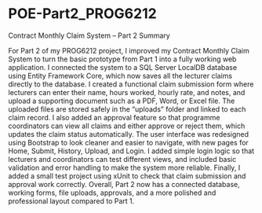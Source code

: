 # POE-Part2_PROG6212
Contract Monthly Claim System – Part 2 Summary

For Part 2 of my PROG6212 project, I improved my Contract Monthly Claim System to turn the basic prototype from Part 1 into a fully working web application. I connected the system to a SQL Server LocalDB database using Entity Framework Core, which now saves all the lecturer claims directly to the database. I created a functional claim submission form where lecturers can enter their name, hours worked, hourly rate, and notes, and upload a supporting document such as a PDF, Word, or Excel file. The uploaded files are stored safely in the “uploads” folder and linked to each claim record. I also added an approval feature so that programme coordinators can view all claims and either approve or reject them, which updates the claim status automatically. The user interface was redesigned using Bootstrap to look cleaner and easier to navigate, with new pages for Home, Submit, History, Upload, and Login. I added simple login logic so that lecturers and coordinators can test different views, and included basic validation and error handling to make the system more reliable. Finally, I added a small test project using xUnit to check that claim submission and approval work correctly. Overall, Part 2 now has a connected database, working forms, file uploads, approvals, and a more polished and professional layout compared to Part 1.
